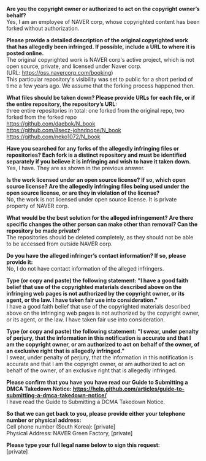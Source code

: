 **Are you the copyright owner or authorized to act on the copyright owner’s behalf?**   
Yes, I am an employee of NAVER corp, whose copyrighted content has been forked without authorization.  
  
**Please provide a detailed description of the original copyrighted work that has allegedly been infringed. If possible, include a URL to where it is posted online.**   
The original copyrighted work is NAVER corp's active project, which is not open source, private, and licensed under Naver corp.   
(URL: https://oss.navercorp.com/booking)   
This particular repository's visibility was set to public for a short period of time a few years ago. We assume that the forking process happened then.  
  
**What files should be taken down? Please provide URLs for each file, or if the entire repository, the repository’s URL:**   
three entire repositories in total: one forked from the original repo, two forked from the forked repo   
https://github.com/daebok/N_book   
https://github.com/8secz-johndpope/N_book   
https://github.com/neko1072/N_book  
  
**Have you searched for any forks of the allegedly infringing files or repositories? Each fork is a distinct repository and must be identified separately if you believe it is infringing and wish to have it taken down.**   
Yes, I have. They are as shown in the previous answer.  
  
**Is the work licensed under an open source license? If so, which open source license? Are the allegedly infringing files being used under the open source license, or are they in violation of the license?**   
No, the work is not licensed under open source license. It is private property of NAVER corp.  
  
**What would be the best solution for the alleged infringement? Are there specific changes the other person can make other than removal? Can the repository be made private?**   
The repositories should be deleted completely, as they should not be able to be accessed from outside NAVER corp.  
  
**Do you have the alleged infringer’s contact information? If so, please provide it:**   
No, I do not have contact information of the alleged infringers.  
  
**Type (or copy and paste) the following statement: "I have a good faith belief that use of the copyrighted materials described above on the infringing web pages is not authorized by the copyright owner, or its agent, or the law. I have taken fair use into consideration."**   
I have a good faith belief that use of the copyrighted materials described above on the infringing web pages is not authorized by the copyright owner, or its agent, or the law. I have taken fair use into consideration.  
  
**Type (or copy and paste) the following statement: "I swear, under penalty of perjury, that the information in this notification is accurate and that I am the copyright owner, or am authorized to act on behalf of the owner, of an exclusive right that is allegedly infringed."**   
I swear, under penalty of perjury, that the information in this notification is accurate and that I am the copyright owner, or am authorized to act on behalf of the owner, of an exclusive right that is allegedly infringed.  
  
**Please confirm that you have you have read our Guide to Submitting a DMCA Takedown Notice: https://help.github.com/articles/guide-to-submitting-a-dmca-takedown-notice/**   
I have read the Guide to Submitting a DCMA Takedown Notice.  
  
**So that we can get back to you, please provide either your telephone number or physical address:**   
Cell phone number (South Korea): [private]    
Physical Address: NAVER Green Factory, [private]    
  
**Please type your full legal name below to sign this request:**   
[private]    
